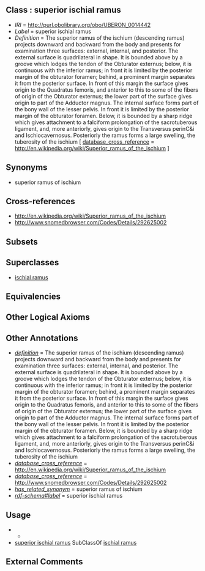 
## Class : superior ischial ramus

 * *IRI* = http://purl.obolibrary.org/obo/UBERON_0014442
 * *Label* = superior ischial ramus
 * *Definition* = The superior ramus of the ischium (descending ramus) projects downward and backward from the body and presents for examination three surfaces: external, internal, and posterior. The external surface is quadrilateral in shape. It is bounded above by a groove which lodges the tendon of the Obturator externus; below, it is continuous with the inferior ramus; in front it is limited by the posterior margin of the obturator foramen; behind, a prominent margin separates it from the posterior surface. In front of this margin the surface gives origin to the Quadratus femoris, and anterior to this to some of the fibers of origin of the Obturator externus; the lower part of the surface gives origin to part of the Adductor magnus. The internal surface forms part of the bony wall of the lesser pelvis. In front it is limited by the posterior margin of the obturator foramen. Below, it is bounded by a sharp ridge which gives attachment to a falciform prolongation of the sacrotuberous ligament, and, more anteriorly, gives origin to the Transversus perinC&i and Ischiocavernosus. Posteriorly the ramus forms a large swelling, the tuberosity of the ischium [ [database_cross_reference](../../ef/oboInOwl#hasDbXref.md) = http://en.wikipedia.org/wiki/Superior_ramus_of_the_ischium ]

## Synonyms

 * superior ramus of ischium

## Cross-references

 * http://en.wikipedia.org/wiki/Superior_ramus_of_the_ischium
 * http://www.snomedbrowser.com/Codes/Details/292625002

## Subsets


## Superclasses

 * [ischial ramus](../../UBERON/41/UBERON_0014441.md)

## Equivalencies


## Other Logical Axioms


## Other Annotations

 * *[definition](../../IAO/15/IAO_0000115.md)* = The superior ramus of the ischium (descending ramus) projects downward and backward from the body and presents for examination three surfaces: external, internal, and posterior. The external surface is quadrilateral in shape. It is bounded above by a groove which lodges the tendon of the Obturator externus; below, it is continuous with the inferior ramus; in front it is limited by the posterior margin of the obturator foramen; behind, a prominent margin separates it from the posterior surface. In front of this margin the surface gives origin to the Quadratus femoris, and anterior to this to some of the fibers of origin of the Obturator externus; the lower part of the surface gives origin to part of the Adductor magnus. The internal surface forms part of the bony wall of the lesser pelvis. In front it is limited by the posterior margin of the obturator foramen. Below, it is bounded by a sharp ridge which gives attachment to a falciform prolongation of the sacrotuberous ligament, and, more anteriorly, gives origin to the Transversus perinC&i and Ischiocavernosus. Posteriorly the ramus forms a large swelling, the tuberosity of the ischium
 * *[database_cross_reference](../../ef/oboInOwl#hasDbXref.md)* = http://en.wikipedia.org/wiki/Superior_ramus_of_the_ischium
 * *[database_cross_reference](../../ef/oboInOwl#hasDbXref.md)* = http://www.snomedbrowser.com/Codes/Details/292625002
 * *[has_related_synonym](../../ym/oboInOwl#hasRelatedSynonym.md)* = superior ramus of ischium
 * *[rdf-schema#label](../../el/rdf-schema#label.md)* = superior ischial ramus

## Usage

 * -
 * [superior ischial ramus](../../UBERON/42/UBERON_0014442.md) SubClassOf [ischial ramus](../../UBERON/41/UBERON_0014441.md)

## External Comments

